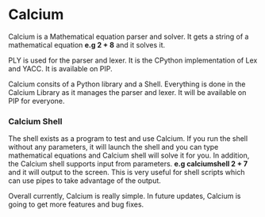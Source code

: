 # Calcium
Calcium is a Mathematical equation parser and solver. It gets a string of a mathematical equation **e.g 2 + 8** and it solves it.

PLY is used for the parser and lexer. It is the CPython implementation of Lex and YACC. It is available on PIP.

Calcium consits of a Python library and a Shell. Everything is done in the Calcium Library as it manages the parser and lexer. It will be available on PIP for everyone.

### Calcium Shell

The shell exists as a program to test and use Calcium. If you run the shell without any parameters, it will launch the shell and you can type mathematical equations and Calcium shell will solve it for you. In addition, the Calcium shell supports input from parameters. **e.g calciumshell 2 + 7** and it will output to the screen. This is very useful for shell scripts which can use pipes to take advantage of the output.

Overall currently, Calcium is really simple. In future updates, Calcium is going to get more features and bug fixes.